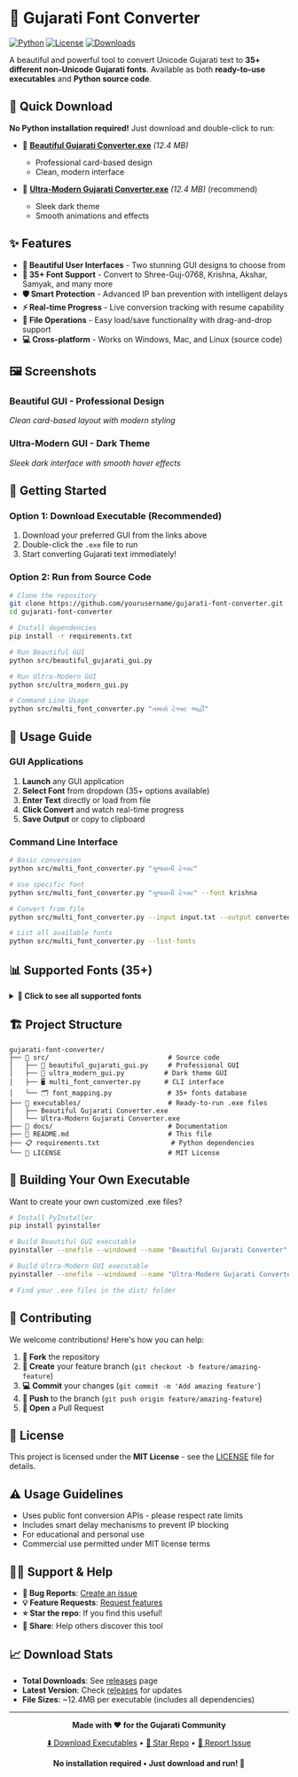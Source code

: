 # 🚀 Gujarati Font Converter

[![Python](https://img.shields.io/badge/Python-3.6+-blue.svg)](https://www.python.org/downloads/)
[![License](https://img.shields.io/badge/License-MIT-green.svg)](LICENSE)
[![Downloads](https://img.shields.io/badge/Download-.exe-red.svg)](#-quick-download)

A beautiful and powerful tool to convert Unicode Gujarati text to **35+ different non-Unicode Gujarati fonts**. Available as both **ready-to-use executables** and **Python source code**.

## 🎯 Quick Download

**No Python installation required!** Just download and double-click to run:

- 📱 **[Beautiful Gujarati Converter.exe](executables/Beautiful%20Gujarati%20Converter.exe)** *(12.4 MB)*
  - Professional card-based design
  - Clean, modern interface
  
- 🌙 **[Ultra-Modern Gujarati Converter.exe](executables/Ultra-Modern%20Gujarati%20Converter.exe)** *(12.4 MB)* (recommend)
  - Sleek dark theme
  - Smooth animations and effects

## ✨ Features

- **🎨 Beautiful User Interfaces** - Two stunning GUI designs to choose from
- **📱 35+ Font Support** - Convert to Shree-Guj-0768, Krishna, Akshar, Samyak, and many more
- **🛡️ Smart Protection** - Advanced IP ban prevention with intelligent delays
- **⚡ Real-time Progress** - Live conversion tracking with resume capability
- **📁 File Operations** - Easy load/save functionality with drag-and-drop support
- **💻 Cross-platform** - Works on Windows, Mac, and Linux (source code)

## 🖼️ Screenshots

### Beautiful GUI - Professional Design
*Clean card-based layout with modern styling*

### Ultra-Modern GUI - Dark Theme  
*Sleek dark interface with smooth hover effects*

## 🚀 Getting Started

### Option 1: Download Executable (Recommended)
1. Download your preferred GUI from the links above
2. Double-click the `.exe` file to run
3. Start converting Gujarati text immediately!

### Option 2: Run from Source Code
```bash
# Clone the repository
git clone https://github.com/yourusername/gujarati-font-converter.git
cd gujarati-font-converter

# Install dependencies
pip install -r requirements.txt

# Run Beautiful GUI
python src/beautiful_gujarati_gui.py

# Run Ultra-Modern GUI
python src/ultra_modern_gui.py

# Command Line Usage
python src/multi_font_converter.py "તમારો ટેક્સ્ટ અહીં"
```

## 📖 Usage Guide

### GUI Applications
1. **Launch** any GUI application
2. **Select Font** from dropdown (35+ options available)
3. **Enter Text** directly or load from file
4. **Click Convert** and watch real-time progress
5. **Save Output** or copy to clipboard

### Command Line Interface
```bash
# Basic conversion
python src/multi_font_converter.py "ગુજરાતી ટેક્સ્ટ"

# Use specific font  
python src/multi_font_converter.py "ગુજરાતી ટેક્સ્ટ" --font krishna

# Convert from file
python src/multi_font_converter.py --input input.txt --output converted.txt --font akshar

# List all available fonts
python src/multi_font_converter.py --list-fonts
```

## 📊 Supported Fonts (35+)

<details>
<summary><b>📝 Click to see all supported fonts</b></summary>

| Font Key | Font Name | Font Family |
|----------|-----------|-------------|
| `shree0768` | Shree-Guj-0768 | Shree-Guj-0768, Shree-Guj-0768W |
| `krishna` | Krishna | Krishna, KrishnaWeb |
| `akshar` | Akshar | Akshar, AksharWeb |
| `samyak` | Samyak | Samyak, SamyakWeb |
| `noto` | Noto Sans Gujarati | NotoSansGujarati |
| ... | *Use --list-fonts for complete list* | ... |

</details>

## 🏗️ Project Structure

```
gujarati-font-converter/
├── 📁 src/                              # Source code
│   ├── 🎨 beautiful_gujarati_gui.py     # Professional GUI
│   ├── 🌙 ultra_modern_gui.py          # Dark theme GUI  
│   ├── 🖥️ multi_font_converter.py      # CLI interface
│   └── 🗂️ font_mapping.py              # 35+ fonts database
├── 📁 executables/                      # Ready-to-run .exe files
│   ├── Beautiful Gujarati Converter.exe
│   └── Ultra-Modern Gujarati Converter.exe
├── 📁 docs/                             # Documentation
├── 📄 README.md                         # This file
├── 📋 requirements.txt                  # Python dependencies
└── 📝 LICENSE                           # MIT License
```

## 🔧 Building Your Own Executable

Want to create your own customized .exe files?

```bash
# Install PyInstaller
pip install pyinstaller

# Build Beautiful GUI executable
pyinstaller --onefile --windowed --name "Beautiful Gujarati Converter" src/beautiful_gujarati_gui.py

# Build Ultra-Modern GUI executable  
pyinstaller --onefile --windowed --name "Ultra-Modern Gujarati Converter" src/ultra_modern_gui.py

# Find your .exe files in the dist/ folder
```

## 🤝 Contributing

We welcome contributions! Here's how you can help:

1. **🍴 Fork** the repository
2. **🔧 Create** your feature branch (`git checkout -b feature/amazing-feature`)
3. **💻 Commit** your changes (`git commit -m 'Add amazing feature'`)
4. **🚀 Push** to the branch (`git push origin feature/amazing-feature`)
5. **📝 Open** a Pull Request

## 📝 License

This project is licensed under the **MIT License** - see the [LICENSE](LICENSE) file for details.

## ⚠️ Usage Guidelines

- Uses public font conversion APIs - please respect rate limits
- Includes smart delay mechanisms to prevent IP blocking
- For educational and personal use
- Commercial use permitted under MIT license terms

## 🙋‍♂️ Support & Help

- **🐛 Bug Reports**: [Create an issue](../../issues/new)
- **💡 Feature Requests**: [Request features](../../issues/new?template=feature_request.md)
- **⭐ Star the repo**: If you find this useful!
- **📢 Share**: Help others discover this tool

## 📈 Download Stats

- **Total Downloads**: See [releases](../../releases) page
- **Latest Version**: Check [releases](../../releases/latest) for updates
- **File Sizes**: ~12.4MB per executable (includes all dependencies)

---

<div align="center">

**Made with ❤️ for the Gujarati Community**

[⬇️ Download Executables](executables/) • [🌟 Star Repo](../../stargazers) • [🐛 Report Issue](../../issues)

**No installation required • Just download and run! 🚀**

</div>
